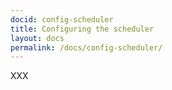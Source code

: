 ```yaml
---
docid: config-scheduler
title: Configuring the scheduler
layout: docs
permalink: /docs/config-scheduler/
---
```


XXX
